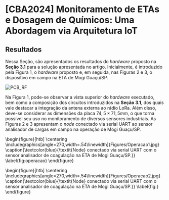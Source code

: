 # [CBA2024] Monitoramento de ETAs e Dosagem de Químicos: Uma Abordagem via Arquitetura IoT

## Resultados

Nessa Seção, são apresentados os resultados do _hardware_ proposto na __Seção 3.1__ para a solução apresentada no artigo. Inicialmente, é introduzido pela Figura 1, o _hardware_ proposto e, em seguida, nas Figuras 2 e 3, o dispositivo em campo na ETA de Mogi Guaçu/SP.

![PCB_RF](https://github.com/user-attachments/assets/0a6a737a-4fe1-4ac1-a2b9-3f4ec2e0305a)

Na Figura 1, pode-se observar a vista superior do _hardware_ executado, bem como a composição dos circuitos introduzidos na __Seção 3.1__, dos quais vale destacar a integração da antena externa ao rádio LoRa. Além disso, deve-se considerar as dimensões da placa $74,5 \times 71,5 mm$, o que torna possível seu uso no monitoramento de diversos sensores industriais. As Figuras 2 e 3 apresentam o _node_ conectado via serial UART ao sensor analisador de cargas em campo na operação de Mogi Guaçu/SP.

\begin{figure}[htb]
     \centering
     \includegraphics[angle=270,width=.54\linewidth]{Figures/Operacao1.jpg}
     \caption{\textcolor{blue}{\textit{Node} conectado via serial UART com o sensor analisador de coagulação na ETA de Mogi Guaçu/SP.}}
     \label{fig:operacao}
\end{figure}

\begin{figure}[htb]
     \centering
     \includegraphics[angle=270,width=.54\linewidth]{Figures/Operacao2.jpg}
     \caption{\textcolor{blue}{\textit{Node} conectado via serial UART com o sensor analisador de coagulação na ETA de Mogi Guaçu/SP.}}
     \label{fig:}
\end{figure}
